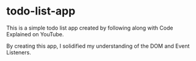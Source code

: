 # todo-list-app

This is a simple todo list app created by following along with Code Explained on YouTube. 

By creating this app, I solidified my understanding of the DOM and Event Listeners.